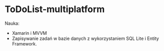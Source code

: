 # ToDoList-multiplatform

Nauka:
- Xamarin i MVVM
- Zapisywanie zadań w bazie danych z wykorzystaniem SQL Lite i Entity Framework.
